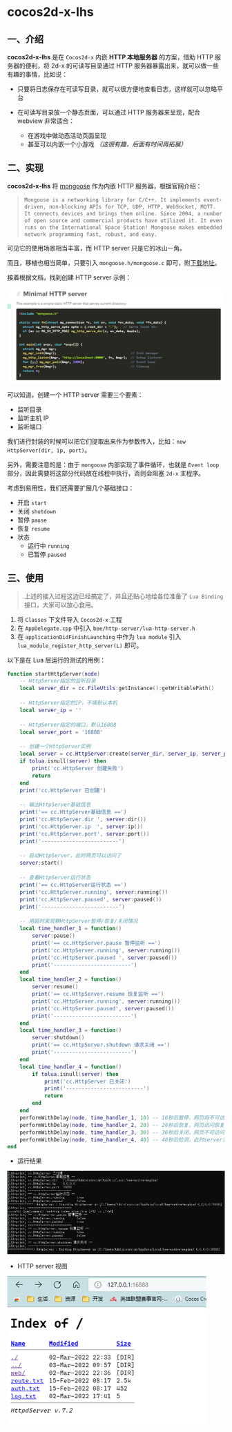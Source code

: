 # cocos2d-x-lhs

## 一、介绍

**cocos2d-x-lhs** 是在 `Cocos2d-x` 内嵌 **HTTP 本地服务器** 的方案，借助 HTTP 服务器的便利，将 2d-x 的可读写目录通过 HTTP 服务器暴露出来，就可以做一些有趣的事情，比如说：

-   只要将日志保存在可读写目录，就可以很方便地查看日志，这样就可以忽略平台
-   在可读写目录放一个静态页面，可以通过 HTTP 服务器来呈现，配合 webview 非常适合：

    -   在游戏中做动态活动页面呈现
    -   甚至可以内嵌一个小游戏 _（这很有趣，后面有时间再拓展）_

## 二、实现

**cocos2d-x-lhs** 将 [mongoose](https://mongoose.ws/) 作为内嵌 HTTP 服务器，根据官网介绍：

>     Mongoose is a networking library for C/C++. It implements event-driven, non-blocking APIs for TCP, UDP, HTTP, WebSocket, MQTT. It connects devices and brings them online. Since 2004, a number of open source and commercial products have utilized it. It even runs on the International Space Station! Mongoose makes embedded network programming fast, robust, and easy.

可见它的使用场景相当丰富，而 HTTP server 只是它的冰山一角。

而且，移植也相当简单，只要引入 `mongoose.h/mongoose.c` 即可，附[下载地址](https://github.com/cesanta/mongoose/releases)。

接着根据文档，找到创建 HTTP server 示例：

![用法](./screenshot/usage.png)

可以知道，创建一个 HTTP server 需要三个要素：

-   监听目录
-   监听主机 IP
-   监听端口

我们进行封装的时候可以把它们提取出来作为参数传入，比如：`new HttpServer(dir, ip, port)`。

另外，需要注意的是：由于 `mongoose` 内部实现了事件循环，也就是 `Event loop` 部分，因此需要将这部分代码放在线程中执行，否则会阻塞 `2d-x` 主程序。

考虑到易用性，我们还需要扩展几个基础接口：

-   开启 `start`
-   关闭 `shutdown`
-   暂停 `pause`
-   恢复 `resume`
-   状态
    -   运行中 `running`
    -   已暂停 `paused`

## 三、使用

> 上述的接入过程这边已经搞定了，并且还贴心地给各位准备了 `Lua Binding` 接口，大家可以放心食用。

1. 将 `Classes` 下文件导入 `Cocos2d-x` 工程
2. 在 `AppDelegate.cpp` 中引入 `bee/http-server/lua-http-server.h`
3. 在 `applicationDidFinishLaunching` 中作为 `lua module` 引入 `lua_module_register_http_server(L)` 即可。

以下是在 Lua 层运行的测试的用例：

```lua
function startHttpServer(node)
    -- HttpServer指定的监听目录
    local server_dir = cc.FileUtils:getInstance():getWritablePath()

    -- HttpServer指定的IP，不填默认本机
    local server_ip = ''

    -- HttpServer指定的端口，默认16888
    local server_port = '16888'

    -- 创建一个HttpServer实例
    local server = cc.HttpServer:create(server_dir, server_ip, server_port)
    if tolua.isnull(server) then
        print('cc.HttpServer 创建失败')
        return
    end
    print('cc.HttpServer 已创建')

    -- 输出HttpServer基础信息
    print('== cc.HttpServer基础信息 ==')
    print('cc.HttpServer.dir ', server:dir())
    print('cc.HttpServer.ip  ', server:ip())
    print('cc.HttpServer.port', server:port())
    print('-------------------------')

    -- 启动HttpServer，此时网页可以访问了
    server:start()

    -- 查看HttpServer运行状态
    print('== cc.HttpServer运行状态 ==')
    print('cc.HttpServer.running', server:running())
    print('cc.HttpServer.paused', server:paused())
    print('-------------------------')

    -- 用延时来观察HttpServer暂停/恢复/关闭情况
    local time_handler_1 = function()
        server:pause()
        print('== cc.HttpServer.pause 暂停监听 ==')
        print('cc.HttpServer.running', server:running())
        print('cc.HttpServer.paused ', server:paused())
        print('-------------------------')
    end
    local time_handler_2 = function()
        server:resume()
        print('== cc.HttpServer.resume 恢复监听 ==')
        print('cc.HttpServer.running', server:running())
        print('cc.HttpServer.paused', server:paused())
        print('-------------------------')
    end
    local time_handler_3 = function()
        server:shutdown()
        print('== cc.HttpServer.shutdown 请求关闭 ==')
        print('-------------------------')
    end
    local time_handler_4 = function()
        if tolua.isnull(server) then
            print('cc.HttpServer 已关闭')
            print('-------------------------')
            return
        end
    end
    performWithDelay(node, time_handler_1, 10) -- 10秒后暂停，网页将不可访问
    performWithDelay(node, time_handler_2, 20) -- 20秒后恢复，网页访问恢复
    performWithDelay(node, time_handler_3, 30) -- 30秒后关闭，网页不可访问
    performWithDelay(node, time_handler_4, 40) -- 40秒后检测，此时server无效了
end
```

-   运行结果

![运行测试](./screenshot/console.png)

-   HTTP server 视图

![网页监测](./screenshot/web-page.png)
